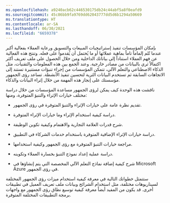 ```yaml
---
ms.openlocfilehash: a9240acb62c446530175db24c44abf5a8f0eafd9
ms.sourcegitcommit: 45c86bb9fa9769dd62043777dd5d6b1294a50669
ms.translationtype: HT
ms.contentlocale: ar-SA
ms.lasthandoff: 06/30/2021
ms.locfileid: "6659378"
---
```

بإمكان المؤسسات تنفيذ إستراتيجيات المبيعات والتسويق ورعاية العملاء بفعالية أكبر عندما تُلم إلماماً تاماً بماهية عملائها أو ما يُحتمل أن يُقدموا على فعله. وتنتج هذه الفعالية عن فهم العملاء استناداً إلى بياناتك الداخلية ومن خلال الحصول على ملف تعريف أكثر اكتمالاً ثري بالبيانات من مصادر خارجية. وعند الجمع بين هذه المعلومات والتقنيات، مثل الذكاء الاصطناعي والتعلم الآلي، تتمكن المؤسسات من إجراء تنبؤات مستنيرة تستند إلى الاتجاهات السابقة ثم تستخدم البيانات الثرية لتحسين تنفيذ الأنشطة. تساعد رؤى الجمهور مؤسستك على إنجاز هذه المهمة من خلال إثراء البيانات والذكاء.

ناقشت هذه الوحدة كيف يمكن لرؤى الجمهور مساعدة المؤسسات من خلال دراسة مختلف خيارات الإثراء والتنبؤ المتوفرة، ومنها:

- تقديم نظرة عامة على خيارات الإثراء والتنبؤ المتوفرة في رؤى الجمهور.

- دراسة كيفية استخدام الإثراء وما خيارات الإثراء المتوفرة.

- شرح قدرات العلامة التجارية والاهتمام وكيفية تكوين الوظيفة.

- دراسة خيارات الإثراء الإضافية المتوفرة باستخدام خدمات الشركاء في التطبيق.

- مراجعة خيارات التنبؤ المتوفرة مع رؤى الجمهور وكيفية استخدامها.

- دراسة عملية إعداد نموذج التنبؤ بخسارة العملاء وتكوينه.

- شرح كيفية إضافة نماذج التعلم الآلي المخصصة التي يتم إنشاؤها في Microsoft Azure في رؤى الجمهور.

ستتمثل خطواتك التالية في معرفة كيفية استخدام ميزات رؤى الجمهور المختلفة لسيناريوهات مختلفة، مثل استخدام الشرائح وبيانات ملف تعريف العميل في تطبيقات أخرى. قد يكون من المفيد أيضاً معرفة كيفية توسيع نطاق رؤى الجمهور مع واجهات برمجة التطبيقات المختلفة المتوفرة.
